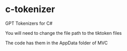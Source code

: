 # c-tokenizer
GPT Tokenizers for C#

You will need to change the file path to the tiktoken files

The code has them in the AppData folder of MVC
